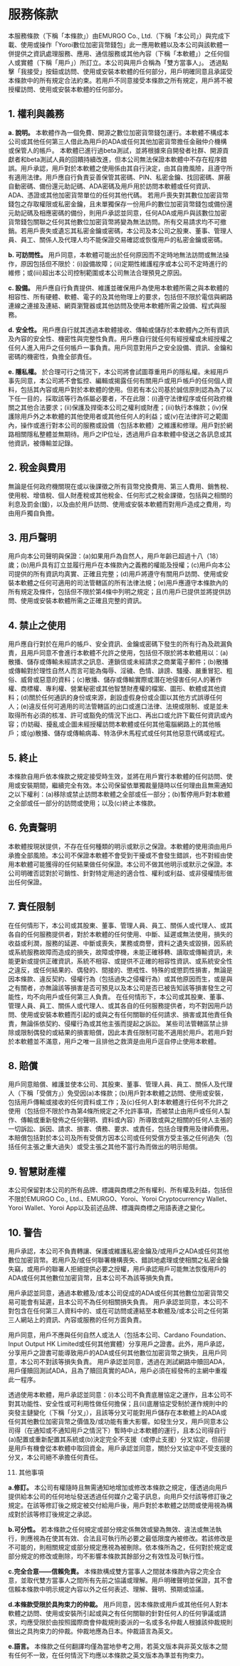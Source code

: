 # 服務條款

本服務條款（下稱「本條款」）由EMURGO Co., Ltd.（下稱「本公司」）與完成下載、使用或操作「Yoroi數位加密貨幣錢包」此一應用軟體以及本公司與該軟體一併提供之資訊處理服務、應用、通信服務或其他內容（下稱「本軟體」）之任何個人或實體（下稱「用戶」）所訂立。本公司與用戶合稱為「雙方當事人」。
透過點擊「我接受」按鈕或訪問、使用或安裝本軟體的任何部分，用戶明確同意且承諾受本條款中的所有規定合法約束。若用戶不同意接受本條款之所有規定，用戶將不被授權訪問、使用或安裝本軟體的任何部分。

## 1. 權利與義務

**a. 說明。** 本軟體作為一個免費、開源之數位加密貨幣錢包運行。本軟體不構成本公司或其他任何第三人借此為用戶的ADA或任何其他加密貨幣擔任金融仲介機構或保管人的帳戶。
本軟體已進行過beta測試，並將根據來自開發者社群、開源貢獻者和beta測試人員的回饋持續改進，但本公司無法保證本軟體中不存在程序錯誤。用戶承認，用戶對於本軟體之使用係由其自行決定，由其自擔風險，且遵守所有適用法律。用戶應自行負責妥善保管其密碼、PIN、私密金鑰、找回密碼、屏蔽自動密碼、備份還元助記碼、ADA密碼及用戶用於訪問本軟體或任何資訊、ADA、憑證或其他加密貨幣單位的任何其他代碼。
若用戶喪失對其數位加密貨幣錢包之存取權限或私密金鑰，且未單獨保存一份用戶的數位加密貨幣錢包或備份還元助記碼及相應密碼的備份，則用戶承認並同意，任何ADA或用戶與該數位加密貨幣錢包關聯之任何其他數位加密貨幣將變為無法訪問。所有交易請求均不可撤銷。若用戶喪失或遺忘其私密金鑰或密碼，本公司及本公司之股東、董事、管理人員、員工、關係人及代理人均不能保證交易確認或恢復用戶的私密金鑰或密碼。

**b. 可訪問性。** 用戶同意，本軟體可能出於任何原因而不定時地無法訪問或無法操作，原因包括但不限於：(i)設備故障；(ii)定期性維護程序或本公司不定時進行的維修；或(iii)超出本公司控制範圍或本公司無法合理預見之原因。

**c. 設備。** 用戶應自行負責提供、維護並確保用戶為使用本軟體所需之與本軟體的相容性、所有硬體、軟體、電子的及其他物理上的要求，包括但不限於電信與網路連線之連接及連結、網頁瀏覽器或其他訪問及使用本軟體所需之設備、程式與服務。

**d. 安全性。** 用戶應自行就其透過本軟體接收、傳輸或儲存於本軟體內之所有資訊及內容的安全性、機密性與完整性負責。用戶應自行就任何有經授權或未經授權之任何人進入用戶之任何帳戶一事負責。用戶同意對用戶之安全設備、資訊、金鑰和密碼的機密性，負擔全部責任。

**e. 隱私權。** 於合理可行之情況下，本公司將會試圖尊重用戶的隱私權。未經用戶事先同意，本公司將不會監控、編輯或揭露任何有關用戶或用戶帳戶的任何個人資料，包括其內容或用戶對於本軟體的使用。但若有本公司基於誠信原則認為為了以下任一目的，採取該等行為係屬必要者，不在此限：(i)遵守法律程序或任何政府機關之其他合法要求；(ii)保護及捍衛本公司之權利或財產；(iii)執行本條款；(iv)保護除用戶外之本軟體的其他使用者或其他任何人的利益；或(v)在法律許可之範圍內，操作或進行對本公司的服務或設備（包括本軟體）之維護和修理。用戶對於網路相關隱私整體並無期待。用戶之IP位址，透過用戶自本軟體中發送之各訊息或其他資訊，被傳輸並記錄。

## 2. 稅金與費用

無論是任何政府機關現在或以後課徵之所有貨幣兌換費用、第三人費用、銷售稅、使用稅、增值稅、個人財產稅或其他稅金、任何形式之稅金課徵，包括與之相關的利息及罰金(鍰)，以及由於用戶訪問、使用或安裝本軟體而對用戶造成之費用，均由用戶獨自負擔。

## 3. 用戶聲明

用戶向本公司聲明與保證：(a)如果用戶為自然人，用戶年齡已超過十八（18）歲；(b)用戶具有訂立並履行用戶在本條款內之義務的權能及授權；(c)用戶向本公司提供的所有資訊均真實、正確且完整；(d)用戶將遵守有關用戶訪問、使用或安裝本軟體之任何可適用的司法管轄區的所有法律法規；(e)用戶應遵守本條款內的所有規定及條件，包括但不限於第4條中列明之規定；且(f)用戶已提供並將提供訪問、使用或安裝本軟體所需之正確且完整的資訊。

## 4. 禁止之使用

用戶應自行對於在用戶的帳戶、安全資訊、金鑰或密碼下發生的所有行為及疏漏負責，且用戶同意不會進行本軟體不允許之使用，包括但不限於將本軟體用以：(a)散播、儲存或傳輸未經請求之訊息、連鎖信或未經請求之商業電子郵件；(b)散播或傳輸對於理性自然人而言可能為侮辱、淫穢、色情、誹謗、騷擾、嚴重冒犯、粗俗、威脅或惡意的資料；(c)散播、儲存或傳輸實際或潛在地侵害任何人的著作權、商標權、專利權、營業秘密或其他智慧財產權的檔案、圖形、軟體或其他資料；(d)關於任何通訊的身份或來源，創設虛假身份或企圖以其他方式誤導任何人；(e)違反任何可適用的司法管轄區的出口或進口法律、法規或限制、或是並未取得所有必須的核准、許可或豁免的情況下出口、再出口或允許下載任何資訊或內容；(f)妨礙、擾亂或企圖未經授權訪問本軟體或任何其他電腦網路上的其他帳戶；或(g)散播、儲存或傳輸病毒、特洛伊木馬程式或任何其他惡意代碼或程式。

## 5. 終止

本條款自用戶依本條款之規定接受時生效，並將在用戶實行本軟體的任何訪問、使用或安裝期間，繼續完全有效。本公司保留依單獨裁量隨時以任何理由且無需通知之以下權利：(a)移除或禁止訪問本軟體之全部或任一部分；(b)暫停用戶對本軟體之全部或任一部分的訪問或使用；以及(c)終止本條款。

## 6. 免責聲明

本軟體按現狀提供，不存在任何種類的明示或默示之保證。本軟體的使用須由用戶承擔全部風險。本公司不保證本軟體不會受到干擾或不會發生錯誤，也不對經由使用本軟體可能獲得的任何結果做任何保證。本公司不做其他明示或默示之保證。本公司明確否認對於可銷性、針對特定用途的適合性、權利或利益、或非侵權情形做出任何保證。

## 7. 責任限制

在任何情形下，本公司或其股東、董事、管理人員、員工、關係人或代理人、或其各自的任何服務提供者，對於本軟體的任何使用、中斷、延遲或無法使用，損失的收益或利潤，服務的延遲、中斷或喪失，業務或商譽，資料之遺失或毀損，因系統或系統服務故障而造成的損失，故障或停機，未能正確移轉、讀取或傳輸資訊，未能更新或提供正確資訊，系統不相容、或提供不正確的相容性資訊、或系統安全性之違反，或任何結果的、偶發的、間接的、懲戒性、特殊的或懲罰性損害，無論是因本條款、違反契約、侵權行為（包括過失之侵權行為）或其他原因而生，或是與之有關者，亦無論該等損害是否可預見以及本公司是否已被告知該等損害發生之可能性，均不向用戶或任何第三人負責。
在任何情形下，本公司或其股東、董事、管理人員、員工、關係人或代理人、或其各自的任何服務提供者，均不對因用戶訪問、使用或安裝本軟體而引起的或與之有任何關聯的任何請求、損害或其他責任負責，無論係依契約、侵權行為或其他主張而提起之訴訟。
某些司法管轄區禁止排除或限制偶發的或結果的損害賠償，因此本責任限制可能不適用於用戶。若用戶對於本軟體並不滿意，用戶之唯一且排他之救濟是由用戶逕自停止使用本軟體。

## 8. 賠償

用戶同意賠償、維護並使本公司、其股東、董事、管理人員、員工、關係人及代理人（下稱「受償方」）免受因(a)本條款；(b)用戶對本軟體之訪問、使用或安裝，包括用戶傳輸或接收的任何資料或工作；及(c)任何人對本軟體進行任何不允許之使用（包括但不限於作為第4條所規定之不允許事項，而被禁止由用戶或任何人製作、傳輸或重新發佈之任何聲明、資料或內容）所導致或與之相關的任何人主張的一切訴訟、訴因、請求、損害、債務、要求、或責任，包括合理費用及律師費用。本賠償包括對於本公司及所有受償方因本公司或任何受償方受主張之任何過失（包括任何主張之重大過失）或受主張之其他不當行為而做出的明示賠償。

## 9. 智慧財產權

本公司保留對本公司的所有品牌、標識與商標之所有權利、所有權及利益，包括但不限於EMURGO Co., Ltd.、EMURGO、Yoroi、Yoroi Cryptocurrency Wallet、Yoroi Wallet、Yoroi App以及前述品牌、標識與商標之用語表達之變化。

## 10. 警告

用戶承認，本公司不負責轉讓、保護或維護私密金鑰及/或用戶之ADA或任何其他數位加密貨幣。若用戶及/或任何聯署機構喪失、錯誤地處理或使相關之私密金鑰失竊，或用戶的聯署人拒絕提供必要之授權，用戶承認用戶可能無法恢復用戶的ADA或任何其他數位加密貨幣，且本公司不為該等損失負責。

用戶承認並同意，通過本軟體及/或本公司促成的ADA或任何其他數位加密貨幣交易可能會有延遲，且本公司不為任何相關損失負責。
用戶承認並同意，本公司不對包含在任何第三人資料中的、或在可訪問或連結至本軟體及/或本公司之任何第三人網站上的資訊、內容或服務的任何方面負責。

用戶同意，用戶不應與任何自然人或法人（包括本公司、Cardano Foundation、Input Output HK Limited或任何其他實體）分享用戶之證書。此外，用戶承認，分享用戶之證書可能導致用戶的ADA或任何其他數位加密貨幣之損失，且用戶同意，本公司不對該等損失負責。
用戶承認並同意，透過在測試網路中贖回ADA，用戶僅贖回測試ADA，且為了贖回真實的ADA，用戶必須在經發佈的主網中重複此一程序。

透過使用本軟體，用戶承認並同意：(i)本公司不負責底層協定之運作，且本公司不對其功能性、安全性或可利用性做任何擔保；且(ii)底層協定受制於運作規則中的突發主鏈變化（下稱「分叉」），且該等分叉可能對用戶儲存在本軟體上的ADA或任何其他數位加密貨幣之價值及/或功能有重大影響。如發生分叉，用戶同意本公司得（在通知或不通知用戶之情況下）暫時中止本軟體的運行，且本公司得自行(a)配置或重新配置其系統或(b)決定完全不支援（或停止支援）分叉協定，但前提是用戶有機會從本軟體中取回資金。用戶承認並同意，關於分叉協定中不受支援的分叉，本公司絕不承擔任何責任。

11. 其他事項

**a.修訂。** 本公司有權隨時且無需通知地增加或修改本條款之規定，僅透過向用戶提供給本公司的任何地址發送透過任何媒介之電子訊息，向用戶交付該等修訂後之規定。在該等修訂後之規定被交付給用戶後，用戶對於本軟體之訪問或使用視為構成對於該等修訂後規定之承認。

**b.可分性。** 若本條款之任何規定或部分規定係無效或變為無效、違法或無法執行，則應視為在使其有效、合法且可執行所必要之最低限度內被修改。若該修改是不可能的，則相關規定或部分規定應視為被刪除。依本條所為之，任何對於規定或部分規定的修改或刪除，均不影響本條款其餘部分之有效性及可執行性。

**c.完全合意——信賴免責。** 本條款構成雙方當事人之間就本條款內容之完全合意，並取代雙方當事人之間所有先前之協議或理解。用戶明確聲明並保證，其不會信賴本條款中明示規定內容以外之任何表述、理解、聲明、預期或協議。

**d.本條款受限於具拘束力的仲裁。** 用戶同意，因本條款或用戶或其他任何人對本軟體之訪問、使用或安裝所引起或與之有任何關聯的針對任何人的任何爭議或請求，均應受限於由按照國際商會仲裁規則委派的一名或多名仲裁人根據該仲裁規則做出之具拘束力的仲裁。仲裁地應為日本。仲裁語言為英文。

**e.語言。** 本條款之任何翻譯均僅為當地參考之用，若英文版本與非英文版本之間有任何不一致，在任何情況下均應以本條款之英文版本為準並有拘束力。
